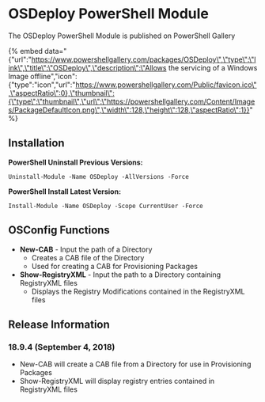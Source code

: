 # OSDeploy PowerShell Module

The OSDeploy PowerShell Module is published on PowerShell Gallery

{% embed data="{\"url\":\"https://www.powershellgallery.com/packages/OSDeploy\",\"type\":\"link\",\"title\":\"OSDeploy\",\"description\":\"Allows the servicing of a Windows Image offline\",\"icon\":{\"type\":\"icon\",\"url\":\"https://www.powershellgallery.com/Public/favicon.ico\",\"aspectRatio\":0},\"thumbnail\":{\"type\":\"thumbnail\",\"url\":\"https://powershellgallery.com/Content/Images/PackageDefaultIcon.png\",\"width\":128,\"height\":128,\"aspectRatio\":1}}" %}

## Installation

**PowerShell Uninstall Previous Versions:**

```text
Uninstall-Module -Name OSDeploy -AllVersions -Force
```

**PowerShell Install Latest Version:**

```text
Install-Module -Name OSDeploy -Scope CurrentUser -Force
```

## OSConfig Functions

* **New-CAB** - Input the path of a Directory
  * Creates a CAB file of the Directory
  * Used for creating a CAB for Provisioning Packages
* **Show-RegistryXML** - Input the path to a Directory containing RegistryXML files
  * Displays the Registry Modifications contained in the RegistryXML files

## Release Information

### 18.9.4 \(September 4, 2018\)

* New-CAB will create a CAB file from a Directory for use in Provisioning Packages
* Show-RegistryXML will display registry entries contained in RegistryXML files



